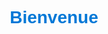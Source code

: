 <!DOCTYPE html>
<html lang="fr">
<head>
  <meta charset=UTF-8>
  <title>Recherche d'appartements</title>
  <style>
    body {font-family:Arial; text-align: center; #background-color: #f5f5f5; }
    h1 { color: #0078D7; }
  </style>
</head>
<body>
  <h1> Bienvenue </h1>
</body>
</html>
